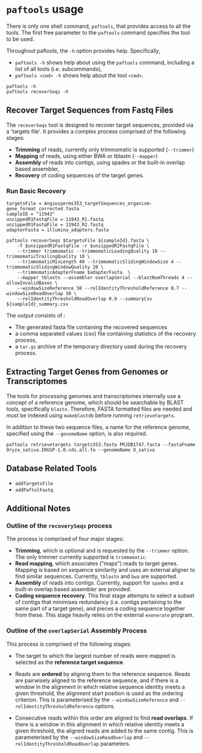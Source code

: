 # `paftools` usage

There is only one shell command, `paftools`, that provides access to all the tools. The first free parameter to the `paftools` command
specifies the tool to be used.

Throughout paftools, the `-h` option provides help. Specifically,
* `paftools -h` shows help about using the `paftools` command, including a list of all tools (i.e. subcommands),
* `paftools <cmd> -h` shows help about the tool `<cmd>`.

```shell
paftools -h
paftools recoverSeqs -h
```

## Recover Target Sequences from Fastq Files

The `recoverSeqs` tool is designed to recover target sequences, provided via a 'targets file'. It provides a complex process comprised
of the following stages:

* **Trimming** of reads, currently only trimmomatic is supported  (`--trimmer`)
* **Mapping** of reads, using either BWA or tblastn (`--mapper`)
* **Assembly** of reads into contigs, using spades or the built-in overlap based assembler,
* **Recovery** of coding sequences of the target genes.


### Run Basic Recovery

```shell
targetsFile = Angiosperms353_targetSequences_organism-gene_format_corrected.fasta
sampleID = "11943"
unzippedR1FastqFile = 11943_R1.fastq
unzippedR1FastqFile = 11943_R2.fastq
adapterFasta = illumina_adapters.fasta

paftools recoverSeqs $targetsFile ${sampleId}.fasta \
	-f $unzippedR1FastqFile -r $unzippedR2FastqFile \
	--trimmer trimmomatic --trimmomaticLeadingQuality 10 --trimmomaticTrailingQuality 10 \
	--trimmomaticMinLength 40 --trimmomaticSlidingWindowSize 4 --trimmomaticSlidingWindowQuality 20 \
	--trimmomaticAdapterFname $adapterFasta  \
	--mapper tblastn --assembler overlapSerial --blastNumThreads 4 --allowInvalidBases \
	--windowSizeReference 50 --relIdentityThresholdReference 0.7 --windowSizeReadOverlap 30 \
	--relIdentityThresholdReadOverlap 0.9 --summaryCsv ${sampleId}_summary.csv
```

The output consists of :

* The generated fasta file containing the recovered sequences
* a comma separated values (csv) file containing statistics of the recovery process,
* a `tar.gz` archive of the temporary directory used during the recovery process.


## Extracting Target Genes from Genomes or Transcriptomes

The tools for processing genomes and transcriptomes internally use a concept of a reference genome, which should be searchable by BLAST tools, specifically `blastn`. Therefore, FASTA formatted files are needed and must be indexed using `makeblastdb` before running `retrievetargets`. 

In addition to these two sequence files, a name for the reference genome, specified using the `--genomeName` option, is also required.

```shell
paftools retrievetargets targets353.fasta PRJDB1747.fasta --fastaFname Oryza_sativa.IRGSP-1.0.cds.all.fa --genomeName O_sativa
```


## Database Related Tools

* `addTargetsFile`
* `addPaftolFastq`



## Additional Notes

### Outline of the `recoverySeqs` process

The process is comprised of four major stages:

* **Trimming**, which is optional and is requested by the `--trimmer`
  option. The only trimmer currently supported is `trimmomatic`.
* **Read mapping**, which associates ("maps") reads to target genes.
  Mapping is based on sequence similarity and uses an external aligner
  to find similar sequences. Currently, `tblastn` and `bwa` are supported.
* **Assembly** of reads into contigs. Currently, support for `spades`
  and a built-in overlap based assembler are provided.
* **Coding sequence recovery**. This final stage attempts to select a
  subset of contigs that minimises redundancy (i.e. contigs pertaining
  to the same part of a target gene), and pieces a coding sequence together
  from these. This stage heavily relies on the external `exonerate` program.


### Outline of the `overlapSerial` Assembly Process

This process is comprised of the following stages:

* The target to which the largest number of reads were mapped is
  selected as the **reference target sequence**.

* Reads are **ordered** by aligning them to the reference sequence.
  Reads are pairwisely aligned to the reference sequence, and if there
  is a window in the alignment in which relative sequence identity
  meets a given threshold, the alignment start position is used as
  the ordering criterion. This is parameterised by the
  `--windowSizeReference` and `--relIdentityThresholdReference`
  options.

* Consecutive reads within this order are aligned to find **read
  overlaps**. If there is a window in this alignment in which
  relative identity meets a given threshold, the aligned reads are
  added to the same contig. This is parameterised by the
  `--windowSizeReadOverlap` and `--relIdentityThresholdReadOverlap`
  parameters.

